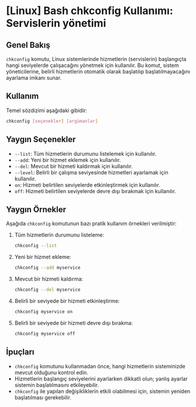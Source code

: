 # [Linux] Bash chkconfig Kullanımı: Servislerin yönetimi

## Genel Bakış
`chkconfig` komutu, Linux sistemlerinde hizmetlerin (servislerin) başlangıçta hangi seviyelerde çalışacağını yönetmek için kullanılır. Bu komut, sistem yöneticilerine, belirli hizmetlerin otomatik olarak başlatılıp başlatılmayacağını ayarlama imkanı sunar.

## Kullanım
Temel sözdizimi aşağıdaki gibidir:

```bash
chkconfig [seçenekler] [argümanlar]
```

## Yaygın Seçenekler
- `--list`: Tüm hizmetlerin durumunu listelemek için kullanılır.
- `--add`: Yeni bir hizmet eklemek için kullanılır.
- `--del`: Mevcut bir hizmeti kaldırmak için kullanılır.
- `--level`: Belirli bir çalışma seviyesinde hizmetleri ayarlamak için kullanılır.
- `on`: Hizmeti belirtilen seviyelerde etkinleştirmek için kullanılır.
- `off`: Hizmeti belirtilen seviyelerde devre dışı bırakmak için kullanılır.

## Yaygın Örnekler
Aşağıda `chkconfig` komutunun bazı pratik kullanım örnekleri verilmiştir:

1. Tüm hizmetlerin durumunu listeleme:
   ```bash
   chkconfig --list
   ```

2. Yeni bir hizmet ekleme:
   ```bash
   chkconfig --add myservice
   ```

3. Mevcut bir hizmeti kaldırma:
   ```bash
   chkconfig --del myservice
   ```

4. Belirli bir seviyede bir hizmeti etkinleştirme:
   ```bash
   chkconfig myservice on
   ```

5. Belirli bir seviyede bir hizmeti devre dışı bırakma:
   ```bash
   chkconfig myservice off
   ```

## İpuçları
- `chkconfig` komutunu kullanmadan önce, hangi hizmetlerin sisteminizde mevcut olduğunu kontrol edin.
- Hizmetlerin başlangıç seviyelerini ayarlarken dikkatli olun; yanlış ayarlar sistemin başlatılmasını etkileyebilir.
- `chkconfig` ile yapılan değişikliklerin etkili olabilmesi için, sistemin yeniden başlatılması gerekebilir.